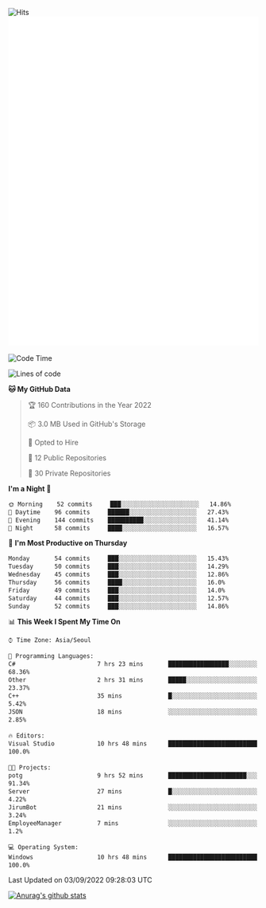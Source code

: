 ![Hits](https://hits.seeyoufarm.com/api/count/incr/badge.svg?url=https%3A%2F%2Fgithub.com%2Fkokose1234&count_bg=%2379C83D&title_bg=%23555555&icon=apple.svg&icon_color=%23E7E7E7&title=hits&edge_flat=false)
<br/>
![Metrics](https://github.com/kokose1234/kokose1234/blob/main/github-metrics.svg)

<!--START_SECTION:waka-->
![Code Time](http://img.shields.io/badge/Code%20Time-684%20hrs%2025%20mins-blue)

![Lines of code](https://img.shields.io/badge/From%20Hello%20World%20I%27ve%20Written-937%20Thousand%20lines%20of%20code-blue)

**🐱 My GitHub Data** 

> 🏆 160 Contributions in the Year 2022
 > 
> 📦 3.0 MB Used in GitHub's Storage 
 > 
> 💼 Opted to Hire
 > 
> 📜 12 Public Repositories 
 > 
> 🔑 30 Private Repositories  
 > 
**I'm a Night 🦉** 

```text
🌞 Morning    52 commits     ███░░░░░░░░░░░░░░░░░░░░░░   14.86% 
🌆 Daytime    96 commits     ██████░░░░░░░░░░░░░░░░░░░   27.43% 
🌃 Evening    144 commits    ██████████░░░░░░░░░░░░░░░   41.14% 
🌙 Night      58 commits     ████░░░░░░░░░░░░░░░░░░░░░   16.57%

```
📅 **I'm Most Productive on Thursday** 

```text
Monday       54 commits     ███░░░░░░░░░░░░░░░░░░░░░░   15.43% 
Tuesday      50 commits     ███░░░░░░░░░░░░░░░░░░░░░░   14.29% 
Wednesday    45 commits     ███░░░░░░░░░░░░░░░░░░░░░░   12.86% 
Thursday     56 commits     ████░░░░░░░░░░░░░░░░░░░░░   16.0% 
Friday       49 commits     ███░░░░░░░░░░░░░░░░░░░░░░   14.0% 
Saturday     44 commits     ███░░░░░░░░░░░░░░░░░░░░░░   12.57% 
Sunday       52 commits     ███░░░░░░░░░░░░░░░░░░░░░░   14.86%

```


📊 **This Week I Spent My Time On** 

```text
⌚︎ Time Zone: Asia/Seoul

💬 Programming Languages: 
C#                       7 hrs 23 mins       █████████████████░░░░░░░░   68.36% 
Other                    2 hrs 31 mins       █████░░░░░░░░░░░░░░░░░░░░   23.37% 
C++                      35 mins             █░░░░░░░░░░░░░░░░░░░░░░░░   5.42% 
JSON                     18 mins             ░░░░░░░░░░░░░░░░░░░░░░░░░   2.85%

🔥 Editors: 
Visual Studio            10 hrs 48 mins      █████████████████████████   100.0%

🐱‍💻 Projects: 
potg                     9 hrs 52 mins       ██████████████████████░░░   91.34% 
Server                   27 mins             █░░░░░░░░░░░░░░░░░░░░░░░░   4.22% 
JirumBot                 21 mins             ░░░░░░░░░░░░░░░░░░░░░░░░░   3.24% 
EmployeeManager          7 mins              ░░░░░░░░░░░░░░░░░░░░░░░░░   1.2%

💻 Operating System: 
Windows                  10 hrs 48 mins      █████████████████████████   100.0%

```


 Last Updated on 03/09/2022 09:28:03 UTC
<!--END_SECTION:waka-->

[![Anurag's github stats](https://github-readme-stats.vercel.app/api?username=kokose1234&theme=dracula)](https://github.com/anuraghazra/github-readme-stats)



	
